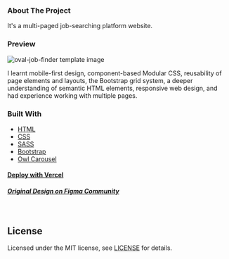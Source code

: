### About The Project

It's a multi-paged job-searching platform website.

### Preview
<img src="https://i.ibb.co/ZgJG3z7/oval-template.png" alt="oval-job-finder template image" border="0">

I learnt mobile-first design, component-based Modular CSS, reusability of page elements and layouts, the Bootstrap grid system, a deeper understanding of semantic HTML elements, responsive web design, and had experience working with multiple pages.

### Built With
* [HTML](https://html.spec.whatwg.org/)  
* [CSS](https://developer.mozilla.org/en-US/docs/Web/CSS)  
* [SASS](https://sass-lang.com/)  
* [Bootstrap](https://getbootstrap.com/)  
* [Owl Carousel](https://owlcarousel2.github.io/OwlCarousel2/)
#### [Deploy with Vercel](https://oval-finder.vercel.app/homepage.html)
##### [Original Design on Figma Community](https://www.figma.com/file/0ugxQtFsqDEVbsF6OMeO7F/Oval---Job-Finder-Website-Design?node-id=724%3A0&viewport=231%2C204%2C0.015625)
<br />


## License

Licensed under the MIT license, see [LICENSE](https://github.com/aycanogut/oval-finder/blob/main/LICENSE) for details.


